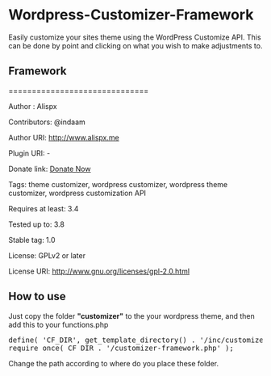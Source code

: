 Wordpress-Customizer-Framework
==============================

Easily customize your sites theme using the WordPress Customize API. This can be done by point and clicking on what you wish to make adjustments to.


<h2>Framework</h2>
==============================

Author : Alispx

Contributors: @indaam

Author URI: http://www.alispx.me

Plugin URI: -

Donate link: <a href="https://www.paypal.com/cgi-bin/webscr?cmd=_donations&business=alispx%40gmail%2ecom&lc=ID&item_name=alispx&item_number=customizer&currency_code=USD&bn=PP%2dDonationsBF%3abtn_donateCC_LG%2egif%3aNonHosted"> Donate Now</a>

Tags: theme customizer, wordpress customizer, wordpress theme customizer, wordpress customization API

Requires at least: 3.4

Tested up to: 3.8

Stable tag: 1.0

License: GPLv2 or later

License URI: http://www.gnu.org/licenses/gpl-2.0.html


<b><h2>How to use</h2></b>

Just copy the folder <b>"customizer"</b> to the your wordpress theme, and then add this to your functions.php
<pre>
define( 'CF_DIR', get_template_directory() . '/inc/customizer' );
require_once( CF_DIR . '/customizer-framework.php' );
</pre>

Change the path according to where do you place these folder.


